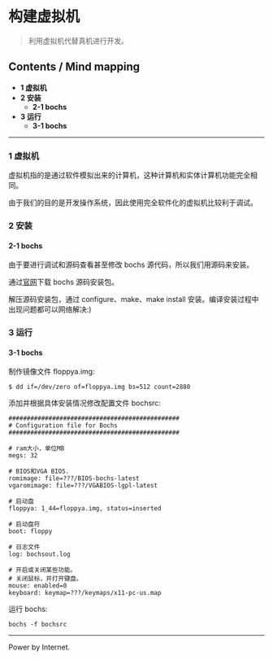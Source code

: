 # 构建虚拟机
> 利用虚拟机代替真机进行开发。

## Contents / Mind mapping
- **1 虚拟机**
- **2 安装**
  - **2-1 bochs**
- **3 运行**
  - **3-1 bochs**

---

### 1 虚拟机

虚拟机指的是通过软件模拟出来的计算机，这种计算机和实体计算机功能完全相同。

由于我们的目的是开发操作系统，因此使用完全软件化的虚拟机比较利于调试。



### 2 安装

#### 2-1 bochs

由于要进行调试和源码查看甚至修改 bochs 源代码，所以我们用源码来安装。

通过[官网](https://sourceforge.net/projects/bochs/files/bochs/)下载 bochs 源码安装包。

解压源码安装包，通过 configure、make、make install 安装。编译安装过程中出现问题都可以网络解决:)



### 3 运行

#### 3-1 bochs

制作镜像文件 floppya.img:

```
$ dd if=/dev/zero of=floppya.img bs=512 count=2880
```


添加并根据具体安装情况修改配置文件 bochsrc:

```
###############################################
# Configuration file for Bochs
###############################################

# ram大小，单位MB
megs: 32

# BIOS和VGA BIOS.
romimage: file=???/BIOS-bochs-latest
vgaromimage: file=???/VGABIOS-lgpl-latest

# 启动盘
floppya: 1_44=floppya.img, status=inserted

# 启动盘符
boot: floppy

# 日志文件
log: bochsout.log

# 开启或关闭某些功能。
# 关闭鼠标，并打开键盘。
mouse: enabled=0
keyboard: keymap=???/keymaps/x11-pc-us.map
```

运行 bochs:

```
bochs -f bochsrc
```



---
Power by Internet.
